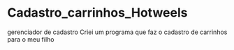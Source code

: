 # Cadastro_carrinhos_Hotweels
 gerenciador de cadastro
Criei um programa que faz o cadastro de carrinhos para o meu filho
